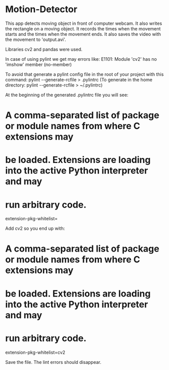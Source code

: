 # Motion-Detector
This app detects moving object in front of computer webcam.
It also writes the rectangle on a moving object.
It records the times when the movement starts and the times when the movement ends.
It also saves the video with the movement to 'output.avi'.

Libraries cv2 and pandas were used.


In case of using pylint we get may errors like:
E1101: Module 'cv2' has no 'imshow' member (no-member)

To avoid that generate a pylint config file in the root of your project with this command: 
pylint --generate-rcfile > .pylintrc 
(To generate in the home directory: pylint --generate-rcfile > ~/.pylintrc)

At the beginning of the generated .pylintrc file you will see:
# A comma-separated list of package or module names from where C extensions may
# be loaded. Extensions are loading into the active Python interpreter and may
# run arbitrary code.
extension-pkg-whitelist=

Add cv2 so you end up with:
# A comma-separated list of package or module names from where C extensions may
# be loaded. Extensions are loading into the active Python interpreter and may
# run arbitrary code.
extension-pkg-whitelist=cv2

Save the file. The lint errors should disappear.

